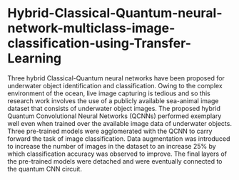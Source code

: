 # Hybrid-Classical-Quantum-neural-network-multiclass-image-classification-using-Transfer-Learning

Three hybrid Classical-Quantum neural networks have been proposed for underwater object identification and classification. Owing to the complex environment of the ocean, live image capturing is tedious and so this research work involves the use of a publicly available sea-animal image dataset that consists of underwater object images. The proposed hybrid Quantum Convolutional Neural Networks (QCNNs) performed exemplary well even when trained over the available image data of underwater objects. Three pre-trained models were agglomerated with the QCNN to carry forward the task of image classification. Data augmentation was introduced to increase the number of images in the dataset to an increase 25\% by which classification accuracy was observed to improve. The final layers of the pre-trained models were detached and were eventually connected to the quantum CNN circuit. 
